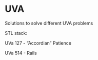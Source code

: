 # UVA
Solutions to solve different UVA problems

STL stack:

UVa 127 - “Accordian” Patience

UVa 514 - Rails
